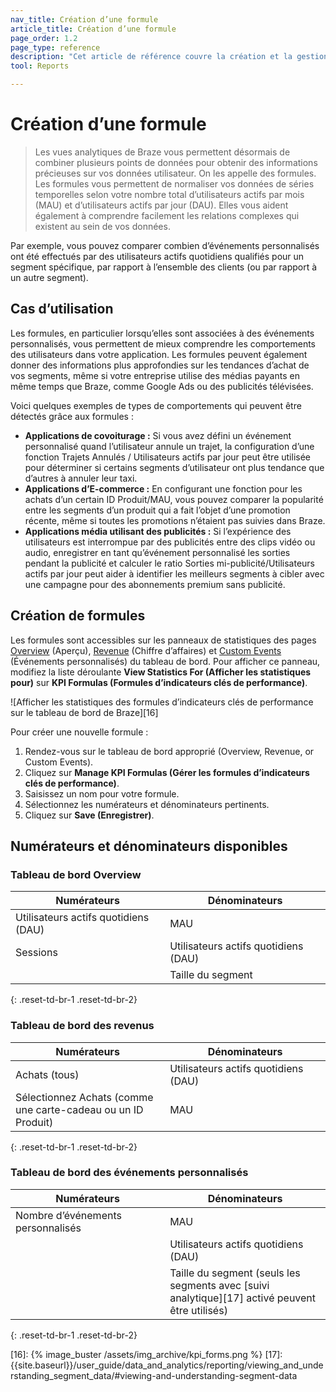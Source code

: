 ```yaml
---
nav_title: Création d’une formule
article_title: Création d’une formule
page_order: 1.2
page_type: reference
description: "Cet article de référence couvre la création et la gestion des formules pour vous aider à comprendre facilement les relations complexes entre vos données."
tool: Reports

---
```

# Création d’une formule

> Les vues analytiques de Braze vous permettent désormais de combiner plusieurs points de données pour obtenir des informations précieuses sur vos données utilisateur. On les appelle des formules. Les formules vous permettent de normaliser vos données de séries temporelles selon votre nombre total d’utilisateurs actifs par mois (MAU) et d’utilisateurs actifs par jour (DAU). Elles vous aident également à comprendre facilement les relations complexes qui existent au sein de vos données. 

Par exemple, vous pouvez comparer combien d’événements personnalisés ont été effectués par des utilisateurs actifs quotidiens qualifiés pour un segment spécifique, par rapport à l’ensemble des clients (ou par rapport à un autre segment).

## Cas d’utilisation

Les formules, en particulier lorsqu’elles sont associées à des événements personnalisés, vous permettent de mieux comprendre les comportements des utilisateurs dans votre application. Les formules peuvent également donner des informations plus approfondies sur les tendances d’achat de vos segments, même si votre entreprise utilise des médias payants en même temps que Braze, comme Google Ads ou des publicités télévisées. 

Voici quelques exemples de types de comportements qui peuvent être détectés grâce aux formules :

- **Applications de covoiturage :** Si vous avez défini un événement personnalisé quand l’utilisateur annule un trajet, la configuration d’une fonction Trajets Annulés / Utilisateurs actifs par jour peut être utilisée pour déterminer si certains segments d’utilisateur ont plus tendance que d’autres à annuler leur taxi.
- **Applications d’E-commerce :** En configurant une fonction pour les achats d’un certain ID Produit/MAU, vous pouvez comparer la popularité entre les segments d’un produit qui a fait l’objet d’une promotion récente, même si toutes les promotions n’étaient pas suivies dans Braze.
- **Applications média utilisant des publicités :** Si l’expérience des utilisateurs est interrompue par des publicités entre des clips vidéo ou audio, enregistrer en tant qu’événement personnalisé les sorties pendant la publicité et calculer le ratio Sorties mi-publicité/Utilisateurs actifs par jour peut aider à identifier les meilleurs segments à cibler avec une campagne pour des abonnements premium sans publicité.

## Création de formules

Les formules sont accessibles sur les panneaux de statistiques des pages [Overview][9] (Aperçu), [Revenue][10] (Chiffre d’affaires) et [Custom Events][11] (Événements personnalisés) du tableau de bord. Pour afficher ce panneau, modifiez la liste déroulante **View Statistics For (Afficher les statistiques pour)** sur **KPI Formulas (Formules d’indicateurs clés de performance)**.

![Afficher les statistiques des formules d’indicateurs clés de performance sur le tableau de bord de Braze][16]

Pour créer une nouvelle formule :

1. Rendez-vous sur le tableau de bord approprié (Overview, Revenue, or Custom Events).
2. Cliquez sur **Manage KPI Formulas (Gérer les formules d’indicateurs clés de performance)**.
3. Saisissez un nom pour votre formule.
4. Sélectionnez les numérateurs et dénominateurs pertinents.
5. Cliquez sur **Save (Enregistrer)**.

## Numérateurs et dénominateurs disponibles

<style>
  div.small_table + table {
    max-width: 50%;
  }
  div.large_table + table {
    max-width: 75%;
  }
table th:nth-child(1),
table th:nth-child(2),
table th:nth-child(3),
table td:nth-child(1),
table td:nth-child(2),
table td:nth-child(3) {
    width:25%;
}
table td {
    word-break: break-word;
}
</style>

<div class="small_table"></div>

### Tableau de bord Overview

| Numérateurs | Dénominateurs |
| --- | --- |
| Utilisateurs actifs quotidiens (DAU) | MAU |
| Sessions | Utilisateurs actifs quotidiens (DAU) |
| | Taille du segment |
{: .reset-td-br-1 .reset-td-br-2}

### Tableau de bord des revenus

| Numérateurs | Dénominateurs |
| --- | --- |
| Achats (tous) | Utilisateurs actifs quotidiens (DAU) |
| Sélectionnez Achats (comme une carte-cadeau ou un ID Produit) | MAU |
{: .reset-td-br-1 .reset-td-br-2}

### Tableau de bord des événements personnalisés

| Numérateurs | Dénominateurs |
| --- | --- |
| Nombre d’événements personnalisés | MAU |
|  | Utilisateurs actifs quotidiens (DAU) |
|  | Taille du segment (seuls les segments avec [suivi analytique][17] activé peuvent être utilisés) |
{: .reset-td-br-1 .reset-td-br-2}

[9]: {{site.baseurl}}/user_guide/data_and_analytics/reporting/understanding_your_app_usage_data/
[10]: {{site.baseurl}}/user_guide/data_and_analytics/export_braze_data/exporting_revenue_data/
[11]: {{site.baseurl}}/user_guide/data_and_analytics/custom_data/custom_events/
[16]: {% image_buster /assets/img_archive/kpi_forms.png %}
[17]: {{site.baseurl}}/user_guide/data_and_analytics/reporting/viewing_and_understanding_segment_data/#viewing-and-understanding-segment-data
